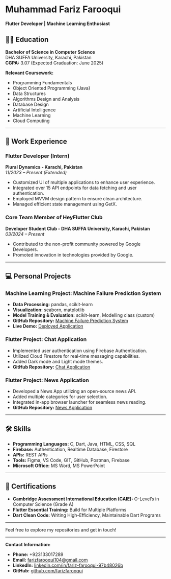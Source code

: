 # Muhammad Fariz Farooqui

**Flutter Developer | Machine Learning Enthusiast**


## 🧑‍🎓 Education

**Bachelor of Science in Computer Science**  
DHA SUFFA University, Karachi, Pakistan  
**CGPA:** 3.07 (Expected Graduation: June 2025)

**Relevant Coursework:**
- Programming Fundamentals
- Object Oriented Programming (Java)
- Data Structures
- Algorithms Design and Analysis
- Database Design
- Artificial Intelligence
- Machine Learning
- Cloud Computing

---

## 💼 Work Experience

### **Flutter Developer (Intern)**
**Plural Dynamics - Karachi, Pakistan**  
*11/2023 – Present (Extended)*

- Customized UI of multiple applications to enhance user experience.
- Integrated over 15 API endpoints for data fetching and user authentication.
- Employed MVVM design pattern to ensure clean architecture.
- Managed efficient state management using GetX.

### **Core Team Member of HeyFlutter Club**
**Developer Student Club - DHA SUFFA University, Karachi, Pakistan**  
*03/2024 – Present*

- Contributed to the non-profit community powered by Google Developers.
- Promoted innovation in technologies provided by Google.

---

## 💻 Personal Projects

### **Machine Learning Project: Machine Failure Prediction System**
- **Data Processing:** pandas, scikit-learn
- **Visualization:** seaborn, matplotlib
- **Model Training & Evaluation:** scikit-learn, Modelling class (custom)
- **GitHub Repository:** [Machine Failure Prediction System](https://github.com/farizfarooqui/Machine-Failure-Prediction)
- **Live Demo:** [Deployed Application](https://predict-machine.streamlit.app/)

### **Flutter Project: Chat Application**
- Implemented user authentication using Firebase Authentication.
- Utilized Cloud Firestore for real-time messaging capabilities.
- Added Dark mode and Light mode themes.
- **GitHub Repository:** [Chat Application](https://github.com/farizfarooqui/Flutter-Firebase-Chat-App)

### **Flutter Project: News Application**
- Developed a News App utilizing an open-source news API.
- Added multiple categories for user selection.
- Integrated in-app browser launcher for seamless news reading.
- **GitHub Repository:** [News Application](https://github.com/farizfarooqui/Flutter-News-App)

---

## 🛠️ Skills

- **Programming Languages:** C, Dart, Java, HTML, CSS, SQL
- **Firebase:** Authentication, Realtime Database, Firestore
- **APIs:** REST APIs
- **Tools:** Figma, VS Code, GIT, GitHub, Postman, Firebase
- **Microsoft Office:** MS Word, MS PowerPoint

---

## 📜 Certifications

- **Cambridge Assessment International Education (CAIE):** O-Level’s in Computer Science (Grade A)
- **Flutter Essential Training:** Build for Multiple Platforms
- **Dart Clean Code:** Writing High-Efficiency, Maintainable Dart Programs

---

Feel free to explore my repositories and get in touch!

---
**Contact Information:**
- **Phone:** +923133017289
- **Email:** [farizfarooqui104@gmail.com](mailto:farizfarooqui104@gmail.com)
- **LinkedIn:** [linkedin.com/in/fariz-farooqui-97b48026b](https://www.linkedin.com/in/fariz-farooqui-97b48026b/)
- **GitHub:** [github.com/farizfarooqui](https://github.com/farizfarooqui)
